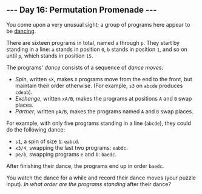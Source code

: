 <article class="day-desc"><h2>--- Day 16: Permutation Promenade ---</h2><p>You come upon a very unusual sight; a group of programs here appear to be <a href="https://www.youtube.com/watch?v=lyZQPjUT5B4&amp;t=53">dancing</a>.</p>
<p>There are sixteen programs in total, named <code>a</code> through <code>p</code>. They start by standing in a <span title="This is called a 'newline'.">line</span>: <code>a</code> stands in position <code>0</code>, <code>b</code> stands in position <code>1</code>, and so on until <code>p</code>, which stands in position <code>15</code>.</p>
<p>The programs' <em>dance</em> consists of a sequence of <em>dance moves</em>:</p>
<ul>
<li><em>Spin</em>, written <code>sX</code>, makes <code>X</code> programs move from the end to the front, but maintain their order otherwise. (For example, <code>s3</code> on <code>abcde</code> produces <code>cdeab</code>).</li>
<li><em>Exchange</em>, written <code>xA/B</code>, makes the programs at positions <code>A</code> and <code>B</code> swap places.</li>
<li><em>Partner</em>, written <code>pA/B</code>, makes the programs named <code>A</code> and <code>B</code> swap places.</li>
</ul>
<p>For example, with only five programs standing in a line (<code>abcde</code>), they could do the following dance:</p>
<ul>
<li><code>s1</code>, a spin of size <code>1</code>: <code>eabcd</code>.</li>
<li><code>x3/4</code>, swapping the last two programs: <code>eabdc</code>.</li>
<li><code>pe/b</code>, swapping programs <code>e</code> and <code>b</code>: <code>baedc</code>.</li>
</ul>
<p>After finishing their dance, the programs end up in order <code>baedc</code>.<p>
<p>You watch the dance for a while and record their dance moves (your puzzle input). <em>In what order are the programs standing</em> after their dance?</p>
</p></p></article>